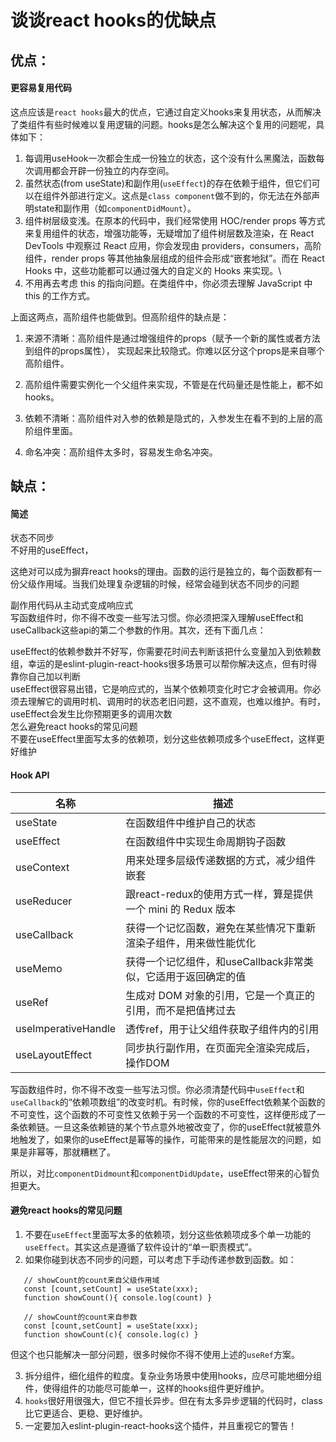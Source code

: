 # 谈谈react hooks的优缺点

## 优点：
#### 更容易复用代码

这点应该是`react hooks`最大的优点，它通过自定义hooks来复用状态，从而解决了类组件有些时候难以复用逻辑的问题。hooks是怎么解决这个复用的问题呢，具体如下：

1.  每调用useHook一次都会生成一份独立的状态，这个没有什么黑魔法，函数每次调用都会开辟一份独立的内存空间。
2.  虽然状态(from useState)和副作用(`useEffect`)的存在依赖于组件，但它们可以在组件外部进行定义。这点是`class component`做不到的，你无法在外部声明state和副作用（如`componentDidMount`）。
3.  组件树层级变浅。在原本的代码中，我们经常使用 HOC/render props 等方式来复用组件的状态，增强功能等，无疑增加了组件树层数及渲染，在 React DevTools 中观察过 React 应用，你会发现由 providers，consumers，高阶组件，render props 等其他抽象层组成的组件会形成“嵌套地狱”。而在 React Hooks 中，这些功能都可以通过强大的自定义的 Hooks 来实现。\
3.  不用再去考虑 this 的指向问题。在类组件中，你必须去理解 JavaScript 中 this 的工作方式。

上面这两点，高阶组件也能做到。但高阶组件的缺点是：

1. 来源不清晰：高阶组件是通过增强组件的props（赋予一个新的属性或者方法到组件的props属性）， 实现起来比较隐式。你难以区分这个props是来自哪个高阶组件。

2. 高阶组件需要实例化一个父组件来实现，不管是在代码量还是性能上，都不如hooks。

3. 依赖不清晰：高阶组件对入参的依赖是隐式的，入参发生在看不到的上层的高阶组件里面。

4. 命名冲突：高阶组件太多时，容易发生命名冲突。

## 缺点：
#### 简述
状态不同步\
不好用的useEffect，

这绝对可以成为摒弃react hooks的理由。函数的运行是独立的，每个函数都有一份父级作用域。当我们处理复杂逻辑的时候，经常会碰到状态不同步的问题

副作用代码从主动式变成响应式\
写函数组件时，你不得不改变一些写法习惯。你必须把深入理解useEffect和useCallback这些api的第二个参数的作用。其次，还有下面几点：

useEffect的依赖参数并不好写，你需要花时间去判断该把什么变量加入到依赖数组，幸运的是eslint-plugin-react-hooks很多场景可以帮你解决这点，但有时得靠你自己加以判断\
useEffect很容易出错，它是响应式的，当某个依赖项变化时它才会被调用。你必须去理解它的调用时机、调用时的状态老旧问题，这不直观，也难以维护。有时，useEffect会发生比你预期更多的调用次数\
怎么避免react hooks的常见问题\
不要在useEffect里面写太多的依赖项，划分这些依赖项成多个useEffect，这样更好维护
#### Hook API

| 名称 | 描述 |
| --- | --- |
| useState | 在函数组件中维护自己的状态 |
| useEffect | 在函数组件中实现生命周期钩子函数 |
| useContext | 用来处理多层级传递数据的方式，减少组件嵌套 |
| useReducer | 跟react-redux的使用方式一样，算是提供一个 mini 的 Redux 版本 |
| useCallback | 获得一个记忆函数，避免在某些情况下重新渲染子组件，用来做性能优化 |
| useMemo | 获得一个记忆组件，和useCallback非常类似，它适用于返回确定的值 |
| useRef | 生成对 DOM 对象的引用，它是一个真正的引用，而不是把值拷过去 |
| useImperativeHandle | 透传ref，用于让父组件获取子组件内的引用 |
| useLayoutEffect | 同步执行副作用，在页面完全渲染完成后，操作DOM |

写函数组件时，你不得不改变一些写法习惯。你必须清楚代码中`useEffect`和`useCallback`的“依赖项数组”的改变时机。有时候，你的useEffect依赖某个函数的不可变性，这个函数的不可变性又依赖于另一个函数的不可变性，这样便形成了一条依赖链。一旦这条依赖链的某个节点意外地被改变了，你的useEffect就被意外地触发了，如果你的useEffect是幂等的操作，可能带来的是性能层次的问题，如果是非幂等，那就糟糕了。

所以，对比`componentDidmount`和`componentDidUpdate`，useEffect带来的心智负担更大。

#### 避免react hooks的常见问题

1.  不要在`useEffect`里面写太多的依赖项，划分这些依赖项成多个单一功能的`useEffect`。其实这点是遵循了软件设计的“单一职责模式”。
1.  如果你碰到状态不同步的问题，可以考虑下手动传递参数到函数。如：

```
   // showCount的count来自父级作用域 
   const [count,setCount] = useState(xxx); 
   function showCount(){ console.log(count) } 
   
   // showCount的count来自参数 
   const [count,setCount] = useState(xxx); 
   function showCount(c){ console.log(c) }
```

但这个也只能解决一部分问题，很多时候你不得不使用上述的`useRef`方案。

3. 拆分组件，细化组件的粒度。复杂业务场景中使用hooks，应尽可能地细分组件，使得组件的功能尽可能单一，这样的hooks组件更好维护。
4. `hooks`很好用很强大，但它不擅长异步。但在有太多异步逻辑的代码时，class比它更适合、更稳、更好维护。
5. 一定要加入eslint-plugin-react-hooks这个插件，并且重视它的警告！




